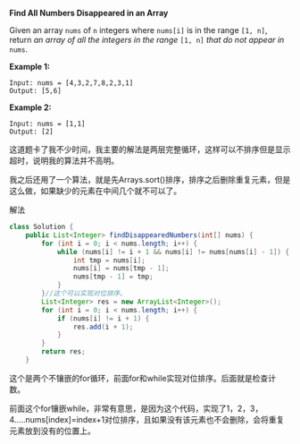 **Find All Numbers Disappeared in an Array**

Given an array `nums` of `n` integers where `nums[i]` is in the range `[1, n]`, return *an array of all the integers in the range* `[1, n]` *that do not appear in* `nums`.

 

**Example 1:**

```
Input: nums = [4,3,2,7,8,2,3,1]
Output: [5,6]
```

**Example 2:**

```
Input: nums = [1,1]
Output: [2]
```



这道题卡了我不少时间，我主要的解法是两层完整循环，这样可以不排序但是显示超时，说明我的算法并不高明。

我之后还用了一个算法，就是先Arrays.sort()排序，排序之后删除重复元素，但是这么做，如果缺少的元素在中间几个就不可以了。



解法

```java
class Solution {
    public List<Integer> findDisappearedNumbers(int[] nums) {
        for (int i = 0; i < nums.length; i++) {
            while (nums[i] != i + 1 && nums[i] != nums[nums[i] - 1]) {
                int tmp = nums[i];
                nums[i] = nums[tmp - 1];
                nums[tmp - 1] = tmp;
            }
        }//这个可以实现对位排序。
        List<Integer> res = new ArrayList<Integer>();
        for (int i = 0; i < nums.length; i++) {
            if (nums[i] != i + 1) {
                res.add(i + 1);
            }
        }
        return res;
    }

```

这个是两个不镶嵌的for循环，前面for和while实现对位排序。后面就是检查计数。

前面这个for镶嵌while，非常有意思，是因为这个代码，实现了1，2，3，4.....nums[index]=index+1对位排序，且如果没有该元素也不会删除，会将重复元素放到没有的位置上。